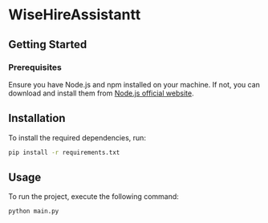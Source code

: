 # WiseHireAssistantt

## Getting Started

### Prerequisites

Ensure you have Node.js and npm installed on your machine. If not, you can download and install them from [Node.js official website](https://nodejs.org/).

## Installation

To install the required dependencies, run:

```bash
pip install -r requirements.txt
```
## Usage

To run the project, execute the following command:

```bash
python main.py
